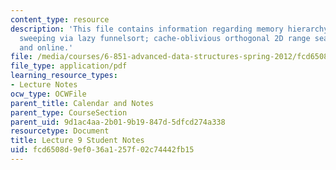 ```yaml
---
content_type: resource
description: 'This file contains information regarding memory hierarchy: distribution
  sweeping via lazy funnelsort; cache-oblivious orthogonal 2D range searching: batched
  and online.'
file: /media/courses/6-851-advanced-data-structures-spring-2012/fcd6508d9ef036a1257f02c74442fb15_MIT6_851S12_L9.pdf
file_type: application/pdf
learning_resource_types:
- Lecture Notes
ocw_type: OCWFile
parent_title: Calendar and Notes
parent_type: CourseSection
parent_uid: 9d1ac4aa-2b01-9b19-847d-5dfcd274a338
resourcetype: Document
title: Lecture 9 Student Notes
uid: fcd6508d-9ef0-36a1-257f-02c74442fb15
---
```

